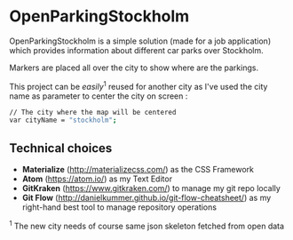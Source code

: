 # OpenParkingStockholm

OpenParkingStockholm is a simple solution (made for a job application) which provides information about different car parks over Stockholm.

Markers are placed all over the city to show where are the parkings.

This project can be _easily_<sup>1</sup> reused for another city as I've used the city name as parameter to center the city on screen  :
```sh
// The city where the map will be centered
var cityName = "stockholm";
```

## Technical choices

- **Materialize** (<http://materializecss.com/>) as the CSS Framework
- **Atom** (<https://atom.io/>) as my Text Editor
- **GitKraken** (<https://www.gitkraken.com/>) to manage my git repo locally
- **Git Flow** (<http://danielkummer.github.io/git-flow-cheatsheet/>) as my right-hand best tool to manage repository operations

<sup>1</sup> The new city needs of course same json skeleton fetched from open data
